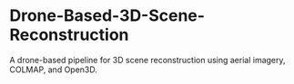# Drone-Based-3D-Scene-Reconstruction
A drone-based pipeline for 3D scene reconstruction using aerial imagery, COLMAP, and Open3D.
